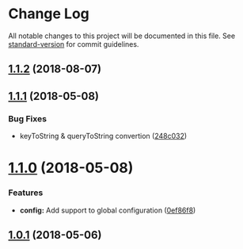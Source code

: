 # Change Log

All notable changes to this project will be documented in this file. See [standard-version](https://github.com/conventional-changelog/standard-version) for commit guidelines.

<a name="1.1.2"></a>
## [1.1.2](https://github.com/sebelga/nsql-cache-datastore/compare/v1.1.1...v1.1.2) (2018-08-07)



<a name="1.1.1"></a>
## [1.1.1](https://github.com/sebelga/nsql-cache-datastore/compare/v1.1.0...v1.1.1) (2018-05-08)


### Bug Fixes

* keyToString & queryToString convertion ([248c032](https://github.com/sebelga/nsql-cache-datastore/commit/248c032))



<a name="1.1.0"></a>
# [1.1.0](https://github.com/sebelga/nsql-cache-datastore/compare/v1.0.1...v1.1.0) (2018-05-08)


### Features

* **config:** Add support to global configuration ([0ef86f8](https://github.com/sebelga/nsql-cache-datastore/commit/0ef86f8))



<a name="1.0.1"></a>
## [1.0.1](https://github.com/sebelga/nsql-cache-datastore/compare/v1.0.0...v1.0.1) (2018-05-06)
